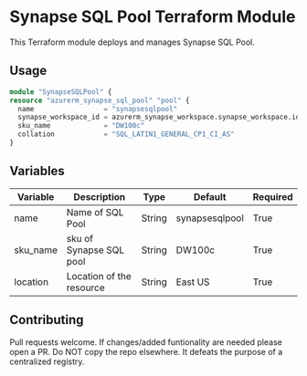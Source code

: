 # Synapse SQL Pool Terraform Module

This Terraform module deploys and manages Synapse SQL Pool.

## Usage

```terraform
module "SynapseSQLPool" {
resource "azurerm_synapse_sql_pool" "pool" {
  name                 = "synapsesqlpool"
  synapse_workspace_id = azurerm_synapse_workspace.synapse_workspace.id
  sku_name             = "DW100c"
  collation            = "SQL_LATIN1_GENERAL_CP1_CI_AS"
}

```

## Variables

| Variable             	| Description              	| Type   	| Default            	| Required 	|
|----------------------	|--------------------------	|--------	|--------------------	|----------	|
|   name  	            |   Name of SQL Pool   	    | String 	|    synapsesqlpool 	| True     	|
| sku_name           	| sku of Synapse SQL pool  	| String 	|     DW100c           	| True     	|
| location             	| Location of the resource 	| String 	|     East US          	| True     	|


## Contributing
Pull requests welcome. If changes/added funtionality are needed please open a PR. Do NOT copy the repo elsewhere. It defeats the purpose of a centralized registry.